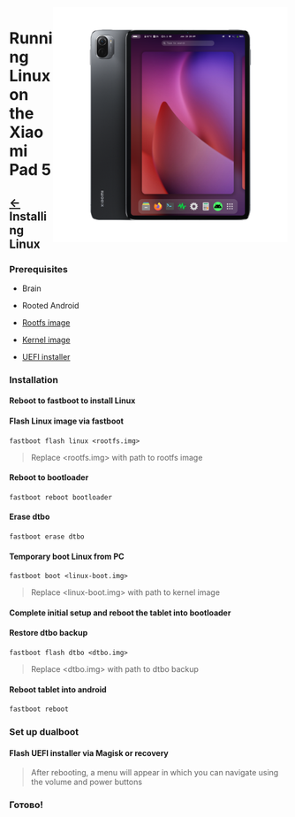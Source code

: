 <img align="right" src="../../assets/nabu.png" width="425" alt="Linux Running On A Xiaomi Pad 5">

# Running Linux on the Xiaomi Pad 5

## [←](prepare-en.md) Installing Linux

### Prerequisites
- Brain
  
- Rooted Android
  
- [Rootfs image](./distros-en.md)

- [Kernel image](https://timoxa0.su/share/nabu/images/linux-6.1.10-nabu-gc033672c6f54.boot.img)

- [UEFI installer](https://timoxa0.su/share/nabu/uefi-installer-nabu.zip)

### Installation

#### Reboot to fastboot to install Linux

#### Flash Linux image via fastboot
```
fastboot flash linux <rootfs.img>
```
> Replace <rootfs.img> with path to rootfs image

#### Reboot to bootloader
```
fastboot reboot bootloader
```

#### Erase dtbo
```
fastboot erase dtbo
```

#### Temporary boot Linux from PC
```
fastboot boot <linux-boot.img>
```
> Replace <linux-boot.img> with path to kernel image

#### Complete initial setup and reboot the tablet into bootloader

#### Restore dtbo backup
```
fastboot flash dtbo <dtbo.img>
```
> Replace <dtbo.img> with path to dtbo backup

#### Reboot tablet into android
```sh
fastboot reboot
```

### Set up dualboot

#### Flash UEFI installer via Magisk or recovery
> After rebooting, a menu will appear in which you can navigate using the volume and power buttons

### Готово!
